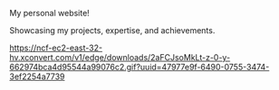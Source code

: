 My personal website!

Showcasing my projects, expertise, and achievements.

https://ncf-ec2-east-32-hv.xconvert.com/v1/edge/downloads/2aFCJsoMkLt-z-0-y-662974bca4d95544a99076c2.gif?uuid=47977e9f-6490-0755-3474-3ef2254a7739